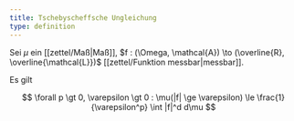```yaml
---
title: Tschebyscheffsche Ungleichung
type: definition
---
```


Sei $\mu$ ein [[zettel/Maß|Maß]], $f : (\Omega, \mathcal{A}) \to (\overline{R}, \overline{\mathcal{L}})$ [[zettel/Funktion messbar|messbar]].

Es gilt

$$
	\forall p \gt 0, \varepsilon \gt 0 : \mu(|f| \ge \varepsilon) \le \frac{1}{\varepsilon^p} \int |f|^d d\mu
$$